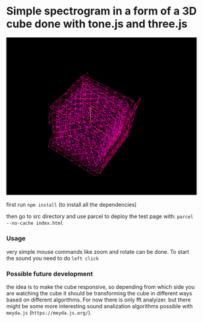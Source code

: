 # Simple spectrogram in a form of a 3D cube done with tone.js and three.js
![preview](spectroCube.jpg)


first run ``npm install`` (to install all the dependencies)

then go to src directory and use parcel to deploy the test page with:
``parcel --no-cache index.html``

### Usage
very simple mouse commands like zoom and rotate can be done. To start the sound you need to do ``left click``

### Possible future development
 the idea is to make the cube responsive, so depending from which side you are watching the cube it should be transforming the cube in different ways based on different algorithms.
 For now there is only fft analyizer. but there might be some more interesting sound analization algorithms possible with ``meyda.js`` (``https://meyda.js.org/``).
 
